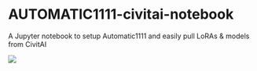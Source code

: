 # AUTOMATIC1111-civitai-notebook

A Jupyter notebook to setup Automatic1111 and easily pull LoRAs & models from CivitAI

[![](https://uohmivykqgnnbiouffke.supabase.co/storage/v1/object/public/landingpage/createdevenv2.svg)](https://console.brev.dev/environment/new?os=ejmrvoj8m&us=62ga2fflb&repo=https://github.com/brevdev/AUTOMATIC1111-civitai-notebook&repo=https://github.com/AUTOMATIC1111/stable-diffusion-webui&repo=https://github.com/brevdev/template-setup-scripts&instance=g5.2xlarge&diskStorage=100Gi&region=us-west-2&setupRepo=https://github.com/brevdev/template-setup-scripts&setupPath=stable-diffusion-webui.sh)
